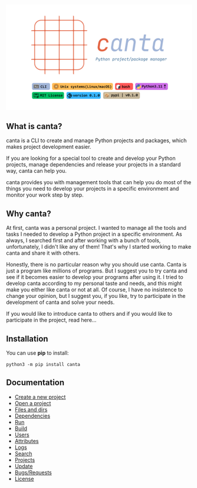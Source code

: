 ![](https://raw.githubusercontent.com/mimseyedi/canta/master/docs/images/canta-poster.png)

## What is canta?
canta is a CLI to create and manage Python projects and packages, which makes project development easier. 

If you are looking for a special tool to create and develop your Python projects, manage dependencies and release your projects in a standard way, canta can help you.

canta provides you with management tools that can help you do most of the things you need to develop your projects in a specific environment and monitor your work step by step.
## Why canta?
At first, canta was a personal project. I wanted to manage all the tools and tasks I needed to develop a Python project in a specific environment. As always, I searched first and after working with a bunch of tools, unfortunately, I didn't like any of them! That's why I started working to make canta and share it with others.

Honestly, there is no particular reason why you should use canta. Canta is just a program like millions of programs. But I suggest you to try canta and see if it becomes easier to develop your programs after using it. I tried to develop canta according to my personal taste and needs, and this might make you either like canta or not at all. Of course, I have no insistence to change your opinion, but I suggest you, if you like, try to participate in the development of canta and solve your needs.

If you would like to introduce canta to others and if you would like to participate in the project, read here...

## Installation
You can use **pip** to install:
```
python3 -m pip install canta
```

## Documentation
* [Create a new project](#new_project)
* [Open a project](#open_project)
* [Files and dirs](#files_dirs)
* [Dependencies](#deps)
* [Run](#run)
* [Build](#build)
* [Users](#users)
* [Attributes](#attrs)
* [Logs](#logs)
* [Search](#search)
* [Projects](#projects)
* [Update](#update)
* [Bugs/Requests](#bugs_requests)
* [License](#license)
